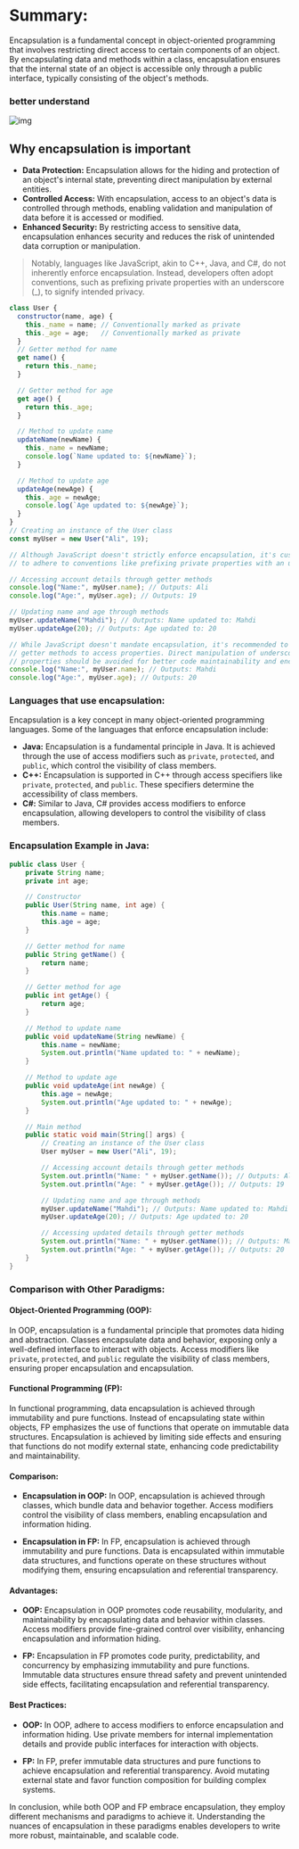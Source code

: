 # Summary:

Encapsulation is a fundamental concept in object-oriented programming that involves restricting direct access to certain components of an object. By encapsulating data and methods within a class, encapsulation ensures that the internal state of an object is accessible only through a public interface, typically consisting of the object's methods.

### better understand

![img](https://www.geekboots.com/_next/image?url=https%3A%2F%2Fcdn.geekboots.com%2Fgeek%2Fconcept-of-encapsulation-in-oops-hero-1654943920329.webp&w=1080&q=75)

## Why encapsulation is important

- **Data Protection:** Encapsulation allows for the hiding and protection of an object's internal state, preventing direct manipulation by external entities.
- **Controlled Access:** With encapsulation, access to an object's data is controlled through methods, enabling validation and manipulation of data before it is accessed or modified.
- **Enhanced Security:** By restricting access to sensitive data, encapsulation enhances security and reduces the risk of unintended data corruption or manipulation.

> Notably, languages like JavaScript, akin to C++, Java, and C#, do not inherently enforce encapsulation. Instead, developers often adopt conventions, such as prefixing private properties with an underscore (_), to signify intended privacy.

```javascript
class User {
  constructor(name, age) {
    this._name = name; // Conventionally marked as private
    this._age = age;   // Conventionally marked as private
  }
  // Getter method for name
  get name() {
    return this._name;
  }

  // Getter method for age
  get age() {
    return this._age;
  }

  // Method to update name
  updateName(newName) {
    this._name = newName;
    console.log(`Name updated to: ${newName}`);
  }

  // Method to update age
  updateAge(newAge) {
    this._age = newAge;
    console.log(`Age updated to: ${newAge}`);
  }
}
// Creating an instance of the User class
const myUser = new User("Ali", 19);

// Although JavaScript doesn't strictly enforce encapsulation, it's customary
// to adhere to conventions like prefixing private properties with an underscore (_).

// Accessing account details through getter methods
console.log("Name:", myUser.name); // Outputs: Ali
console.log("Age:", myUser.age); // Outputs: 19

// Updating name and age through methods
myUser.updateName("Mahdi"); // Outputs: Name updated to: Mahdi
myUser.updateAge(20); // Outputs: Age updated to: 20

// While JavaScript doesn't mandate encapsulation, it's recommended to utilize
// getter methods to access properties. Direct manipulation of underscore-prefixed
// properties should be avoided for better code maintainability and encapsulation.
console.log("Name:", myUser.name); // Outputs: Mahdi
console.log("Age:", myUser.age); // Outputs: 20
```

### Languages that use encapsulation:

Encapsulation is a key concept in many object-oriented programming languages. Some of the languages that enforce encapsulation include:

- **Java:** Encapsulation is a fundamental principle in Java. It is achieved through the use of access modifiers such as `private`, `protected`, and `public`, which control the visibility of class members.
- **C++:** Encapsulation is supported in C++ through access specifiers like `private`, `protected`, and `public`. These specifiers determine the accessibility of class members.
- **C#:** Similar to Java, C# provides access modifiers to enforce encapsulation, allowing developers to control the visibility of class members.

### Encapsulation Example in Java:

```java
public class User {
    private String name;
    private int age;

    // Constructor
    public User(String name, int age) {
        this.name = name;
        this.age = age;
    }

    // Getter method for name
    public String getName() {
        return name;
    }

    // Getter method for age
    public int getAge() {
        return age;
    }

    // Method to update name
    public void updateName(String newName) {
        this.name = newName;
        System.out.println("Name updated to: " + newName);
    }

    // Method to update age
    public void updateAge(int newAge) {
        this.age = newAge;
        System.out.println("Age updated to: " + newAge);
    }

    // Main method
    public static void main(String[] args) {
        // Creating an instance of the User class
        User myUser = new User("Ali", 19);

        // Accessing account details through getter methods
        System.out.println("Name: " + myUser.getName()); // Outputs: Ali
        System.out.println("Age: " + myUser.getAge()); // Outputs: 19

        // Updating name and age through methods
        myUser.updateName("Mahdi"); // Outputs: Name updated to: Mahdi
        myUser.updateAge(20); // Outputs: Age updated to: 20

        // Accessing updated details through getter methods
        System.out.println("Name: " + myUser.getName()); // Outputs: Mahdi
        System.out.println("Age: " + myUser.getAge()); // Outputs: 20
    }
}
```
### Comparison with Other Paradigms:

#### Object-Oriented Programming (OOP):

In OOP, encapsulation is a fundamental principle that promotes data hiding and abstraction. Classes encapsulate data and behavior, exposing only a well-defined interface to interact with objects. Access modifiers like `private`, `protected`, and `public` regulate the visibility of class members, ensuring proper encapsulation and encapsulation.

#### Functional Programming (FP):

In functional programming, data encapsulation is achieved through immutability and pure functions. Instead of encapsulating state within objects, FP emphasizes the use of functions that operate on immutable data structures. Encapsulation is achieved by limiting side effects and ensuring that functions do not modify external state, enhancing code predictability and maintainability.

#### Comparison:

- **Encapsulation in OOP:** In OOP, encapsulation is achieved through classes, which bundle data and behavior together. Access modifiers control the visibility of class members, enabling encapsulation and information hiding.
  
- **Encapsulation in FP:** In FP, encapsulation is achieved through immutability and pure functions. Data is encapsulated within immutable data structures, and functions operate on these structures without modifying them, ensuring encapsulation and referential transparency.

#### Advantages:

- **OOP:** Encapsulation in OOP promotes code reusability, modularity, and maintainability by encapsulating data and behavior within classes. Access modifiers provide fine-grained control over visibility, enhancing encapsulation and information hiding.
  
- **FP:** Encapsulation in FP promotes code purity, predictability, and concurrency by emphasizing immutability and pure functions. Immutable data structures ensure thread safety and prevent unintended side effects, facilitating encapsulation and referential transparency.

#### Best Practices:

- **OOP:** In OOP, adhere to access modifiers to enforce encapsulation and information hiding. Use private members for internal implementation details and provide public interfaces for interaction with objects.
  
- **FP:** In FP, prefer immutable data structures and pure functions to achieve encapsulation and referential transparency. Avoid mutating external state and favor function composition for building complex systems.

In conclusion, while both OOP and FP embrace encapsulation, they employ different mechanisms and paradigms to achieve it. Understanding the nuances of encapsulation in these paradigms enables developers to write more robust, maintainable, and scalable code.